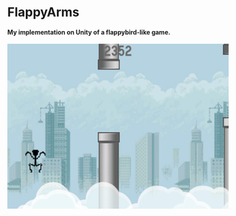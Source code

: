 # FlappyArms


#### My implementation on Unity of a flappybird-like game.

![alt text](https://github.com/murilovidal/flappyarms/blob/master/screen.png)



